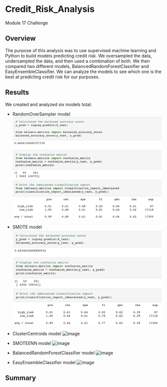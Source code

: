 # Credit_Risk_Analysis
Module 17 Challenge
## Overview
The purpose of this analysis was to use supervised machine learning and Python to build models predicting credit risk. We oversampled the data, undersampled the data, and then used a combination of both. We then compared two different models, BalancedRandomForestClassifier and EasyEnsembleClassifier. We can analyze the models to see which one is the best at predicting credit risk for our purposes.

## Results
We created and analyzed six models total:
* RandomOverSampler model
![image](https://github.com/aisligrace/Credit_Risk_Analysis/blob/main/Screen%20Shot%202022-04-29%20at%201.30.29%20PM.png)

* SMOTE model
 ![image](https://github.com/aisligrace/Credit_Risk_Analysis/blob/main/Screen%20Shot%202022-04-29%20at%201.30.46%20PM.png)
 
* ClusterCentroids model
![image]()

* SMOTEENN model
![image]()

* BalancedRandomForestClassifier model
![image]()

* EasyEnsembleClassifier model
![image]()

## Summary
